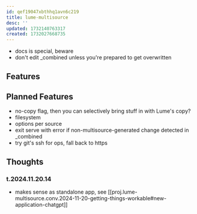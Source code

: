 ```yaml
---
id: qef19047xbthhq1avn6c219
title: lume-multisource
desc: ''
updated: 1732140763317
created: 1732027668735
---
```


- docs is special, beware
- don't edit _combined unless you're prepared to get overwritten


## Features


## Planned Features

- no-copy flag, then you can selectively bring stuff in with Lume's copy?
- filesystem
- options per source
- exit serve with error if non-multisource-generated  change detected in _combined
- try git's ssh for ops, fall back to https 

## Thoughts

### t.2024.11.20.14

- makes sense as standalone app, see [[proj.lume-multisource.conv.2024-11-20-getting-things-workable#new-application-chatgpt]]